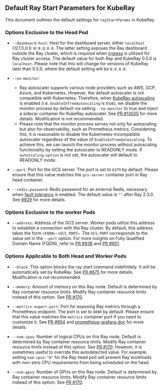 
## Default Ray Start Parameters for KubeRay

This document outlines the default settings for `rayStartParams` in KubeRay.


### Options Exclusive to the Head Pod

- `--dashboard-host`: Host for the dashboard server, either `localhost` (127.0.0.1) or `0.0.0.0`.
The latter setting exposes the Ray dashboard outside the Ray cluster, which is required when [ingress](https://github.com/ray-project/kuberay/blob/master/docs/guidance/ingress.md) is utilized for Ray cluster access.
The default value for both Ray and KubeRay 0.5.0 is `localhost`. Please note that this will change for versions of KubeRay later than 0.5.0, where the default setting will be `0.0.0.0`.

- `--no-monitor`:
  * Ray autoscaler supports various node providers such as AWS, GCP, Azure,
and Kubernetes. However, the default autoscaler is not compatible with Kubernetes. Therefore,
when [KubeRay autoscaling](https://github.com/ray-project/kuberay/blob/master/docs/guidance/autoscaler.md) is enabled (i.e. `EnableInTreeAutoscaling` is true), we disable the monitor process by default via setting `--no-monitor` to true and inject a sidecar container 
for KubeRay autoscaler. See [PR #13505](https://github.com/ray-project/ray/pull/13505) for more details. Modification is not recommended.
  * Please note that the monitor process serves not only for autoscaling but also for 
  observability, such as Prometheus metrics. Considering this, it is reasonable to disable the
   Kubernetes-incompatible autoscaler regardless of the value of `EnableInTreeAutoscaling`. To 
   achieve this, we can launch the monitor process without autoscaling functionality by setting 
   the autoscaler to READONLY mode. If `autoscaling-option` is not set, the autoscaler will
    default to READONLY mode.

- `--port`: Port for the GCS server. The port is set to `6379` by default. Please ensure that this value matches the `gcs-server` container port in Ray head container.

- `--redis-password`: Redis password for an external Redis, necessary when [fault tolerance](https://github.com/ray-project/kuberay/blob/master/docs/guidance/gcs-ft.md) is enabled. 
The default value is `""` after Ray 2.3.0. See [#929](https://github.com/ray-project/kuberay/pull/929) for more details. 

### Options Exclusive to the worker Pods

- `--address`: Address of the GCS server. Worker pods utilize this address to establish a connection with the Ray cluster. By default, this address takes the form `<FQDN>:<GCS_PORT>`. The `GCS_PORT` corresponds to the value set in the `--port` option. For more insights on Fully Qualified Domain Name (FQDN), refer to [PR #938](https://github.com/ray-project/kuberay/pull/938) and [PR #951](https://github.com/ray-project/kuberay/pull/951).

### Options Applicable to Both Head and Worker Pods

- `--block`: This option blocks the ray start command indefinitely. It will be automatically set by KubeRay. See [PR #675](https://github.com/ray-project/kuberay/pull/675) for more details. Modification is not recommended.

- `--memory`: Amount of memory on this Ray node. Default is determined by Ray container resource limits. Modify Ray container resource limits instead of this option. See [PR #170](https://github.com/ray-project/kuberay/pull/170).

- `--metrics-export-port`: Port for exposing Ray metrics through a Prometheus endpoint. The port is set to `8080` by default. Please ensure that this value matches the `metrics` container port if you need to customize it. See [PR #954](https://github.com/ray-project/kuberay/pull/954) and [prometheus-grafana doc](https://github.com/ray-project/kuberay/blob/master/docs/guidance/prometheus-grafana.md) for more details.

- `--num-cpus`: Number of logical CPUs on this Ray node. Default is determined by Ray container resource limits. Modify Ray container resource limits instead of this option. See [PR #170](https://github.com/ray-project/kuberay/pull/170). However, it is sometimes useful to override this autodetected value. For example, setting `num-cpus:"0"` for the Ray head pod will prevent Ray workloads with non-zero CPU requirements from being scheduled on the head.

- `--num-gpus`: Number of GPUs on this Ray node. Default is determined by Ray container resource limits. Modify Ray container resource limits instead of this option. See [PR #170](https://github.com/ray-project/kuberay/pull/170).


